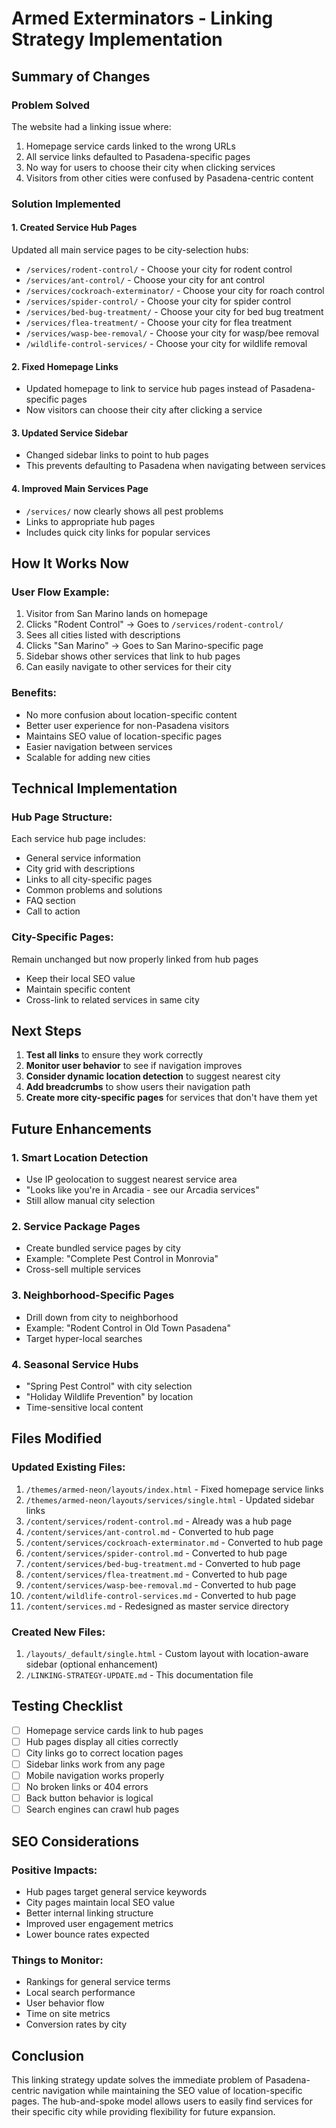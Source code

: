 # Armed Exterminators - Linking Strategy Implementation

## Summary of Changes

### Problem Solved
The website had a linking issue where:
1. Homepage service cards linked to the wrong URLs
2. All service links defaulted to Pasadena-specific pages
3. No way for users to choose their city when clicking services
4. Visitors from other cities were confused by Pasadena-centric content

### Solution Implemented

#### 1. Created Service Hub Pages
Updated all main service pages to be city-selection hubs:
- `/services/rodent-control/` - Choose your city for rodent control
- `/services/ant-control/` - Choose your city for ant control  
- `/services/cockroach-exterminator/` - Choose your city for roach control
- `/services/spider-control/` - Choose your city for spider control
- `/services/bed-bug-treatment/` - Choose your city for bed bug treatment
- `/services/flea-treatment/` - Choose your city for flea treatment
- `/services/wasp-bee-removal/` - Choose your city for wasp/bee removal
- `/wildlife-control-services/` - Choose your city for wildlife removal

#### 2. Fixed Homepage Links
- Updated homepage to link to service hub pages instead of Pasadena-specific pages
- Now visitors can choose their city after clicking a service

#### 3. Updated Service Sidebar
- Changed sidebar links to point to hub pages
- This prevents defaulting to Pasadena when navigating between services

#### 4. Improved Main Services Page
- `/services/` now clearly shows all pest problems
- Links to appropriate hub pages
- Includes quick city links for popular services

## How It Works Now

### User Flow Example:
1. Visitor from San Marino lands on homepage
2. Clicks "Rodent Control" → Goes to `/services/rodent-control/`
3. Sees all cities listed with descriptions
4. Clicks "San Marino" → Goes to San Marino-specific page
5. Sidebar shows other services that link to hub pages
6. Can easily navigate to other services for their city

### Benefits:
- No more confusion about location-specific content
- Better user experience for non-Pasadena visitors
- Maintains SEO value of location-specific pages
- Easier navigation between services
- Scalable for adding new cities

## Technical Implementation

### Hub Page Structure:
Each service hub page includes:
- General service information
- City grid with descriptions
- Links to all city-specific pages
- Common problems and solutions
- FAQ section
- Call to action

### City-Specific Pages:
Remain unchanged but now properly linked from hub pages
- Keep their local SEO value
- Maintain specific content
- Cross-link to related services in same city

## Next Steps

1. **Test all links** to ensure they work correctly
2. **Monitor user behavior** to see if navigation improves
3. **Consider dynamic location detection** to suggest nearest city
4. **Add breadcrumbs** to show users their navigation path
5. **Create more city-specific pages** for services that don't have them yet

## Future Enhancements

### 1. Smart Location Detection
- Use IP geolocation to suggest nearest service area
- "Looks like you're in Arcadia - see our Arcadia services"
- Still allow manual city selection

### 2. Service Package Pages
- Create bundled service pages by city
- Example: "Complete Pest Control in Monrovia"
- Cross-sell multiple services

### 3. Neighborhood-Specific Pages
- Drill down from city to neighborhood
- Example: "Rodent Control in Old Town Pasadena"
- Target hyper-local searches

### 4. Seasonal Service Hubs
- "Spring Pest Control" with city selection
- "Holiday Wildlife Prevention" by location
- Time-sensitive local content

## Files Modified

### Updated Existing Files:
1. `/themes/armed-neon/layouts/index.html` - Fixed homepage service links
2. `/themes/armed-neon/layouts/services/single.html` - Updated sidebar links
3. `/content/services/rodent-control.md` - Already was a hub page
4. `/content/services/ant-control.md` - Converted to hub page
5. `/content/services/cockroach-exterminator.md` - Converted to hub page
6. `/content/services/spider-control.md` - Converted to hub page
7. `/content/services/bed-bug-treatment.md` - Converted to hub page
8. `/content/services/flea-treatment.md` - Converted to hub page
9. `/content/services/wasp-bee-removal.md` - Converted to hub page
10. `/content/wildlife-control-services.md` - Converted to hub page
11. `/content/services.md` - Redesigned as master service directory

### Created New Files:
1. `/layouts/_default/single.html` - Custom layout with location-aware sidebar (optional enhancement)
2. `/LINKING-STRATEGY-UPDATE.md` - This documentation file

## Testing Checklist

- [ ] Homepage service cards link to hub pages
- [ ] Hub pages display all cities correctly
- [ ] City links go to correct location pages
- [ ] Sidebar links work from any page
- [ ] Mobile navigation works properly
- [ ] No broken links or 404 errors
- [ ] Back button behavior is logical
- [ ] Search engines can crawl hub pages

## SEO Considerations

### Positive Impacts:
- Hub pages target general service keywords
- City pages maintain local SEO value
- Better internal linking structure
- Improved user engagement metrics
- Lower bounce rates expected

### Things to Monitor:
- Rankings for general service terms
- Local search performance
- User behavior flow
- Time on site metrics
- Conversion rates by city

## Conclusion

This linking strategy update solves the immediate problem of Pasadena-centric navigation while maintaining the SEO value of location-specific pages. The hub-and-spoke model allows users to easily find services for their specific city while providing flexibility for future expansion.